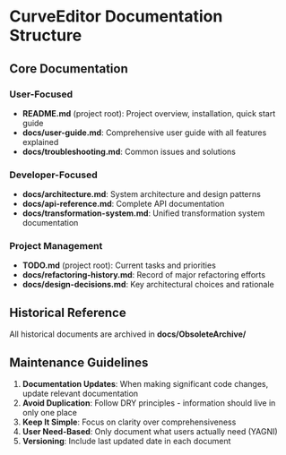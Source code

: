 # CurveEditor Documentation Structure

## Core Documentation

### User-Focused
- **README.md** (project root): Project overview, installation, quick start guide
- **docs/user-guide.md**: Comprehensive user guide with all features explained
- **docs/troubleshooting.md**: Common issues and solutions

### Developer-Focused
- **docs/architecture.md**: System architecture and design patterns
- **docs/api-reference.md**: Complete API documentation
- **docs/transformation-system.md**: Unified transformation system documentation

### Project Management
- **TODO.md** (project root): Current tasks and priorities
- **docs/refactoring-history.md**: Record of major refactoring efforts
- **docs/design-decisions.md**: Key architectural choices and rationale

## Historical Reference
All historical documents are archived in **docs/ObsoleteArchive/**

## Maintenance Guidelines

1. **Documentation Updates**: When making significant code changes, update relevant documentation
2. **Avoid Duplication**: Follow DRY principles - information should live in only one place
3. **Keep It Simple**: Focus on clarity over comprehensiveness
4. **User Need-Based**: Only document what users actually need (YAGNI)
5. **Versioning**: Include last updated date in each document
